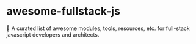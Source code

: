 # awesome-fullstack-js
🚀 A curated list of awesome modules, tools, resources, etc. for full-stack javascript developers and architects.
